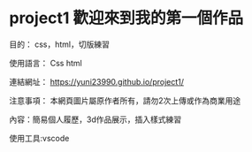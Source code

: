 # project1 歡迎來到我的第一個作品
目的： css，html，切版練習

使用語言： Css html

連結網址： https://yuni23990.github.io/project1/

注意事項： 本網頁圖片屬原作者所有，請勿2次上傳或作為商業用途

內容：簡易個人履歷，3d作品展示，插入樣式練習


使用工具:vscode
